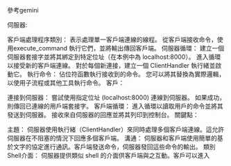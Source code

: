 參考gemini

伺服器:

客戶端處理程序類別：
表示處理單一客戶端連線的線程。
從客戶端接收命令，使用execute_command 執行它們，並將輸出傳回客戶端。
伺服器循環：
建立一個伺服器套接字並將其綁定到特定位址（在本例中為 localhost:8000）。
進入循環以接受新的客戶端連線。
對於每個新連接，建立一個 ClientHandler 執行緒並啟動它。
執行命令：
佔位符函數執行接收到的命令。
您可以將其替換為實際邏輯，以使用子流程或其他工具執行命令。
客戶：

連接到伺服器：
嘗試使用指定位址 (localhost:8000) 連線到伺服器。
如果成功，則傳回已連線的用戶端套接字。
客戶端循環：
進入循環以讀取用戶的命令並將其發送到伺服器。
接收來自伺服器的回應並將其列印到控制台。
關鍵點：

主題：
伺服器使用執行緒（ClientHandler）來同時處理多個客戶端連線。這允許伺服器在不阻塞的情況下回應多個客戶端。
溝通：
伺服器和客戶端使用簡單的基於文字的協定進行通訊。客戶端發送命令，伺服器發回這些命令的輸出。
類別Shell介面：
伺服器提供類似 shell 的介面供客戶端與之互動。客戶可以進入
